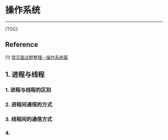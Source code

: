 # 操作系统

---



[TOC]

## Reference

[1] [常见面试题整理--操作系统篇](https://zhuanlan.zhihu.com/p/23755202)



## 1. 进程与线程

### 1. 进程与线程的区别



### 2. 进程间通信的方式



### 3. 线程间的通信方式



### 4. 



